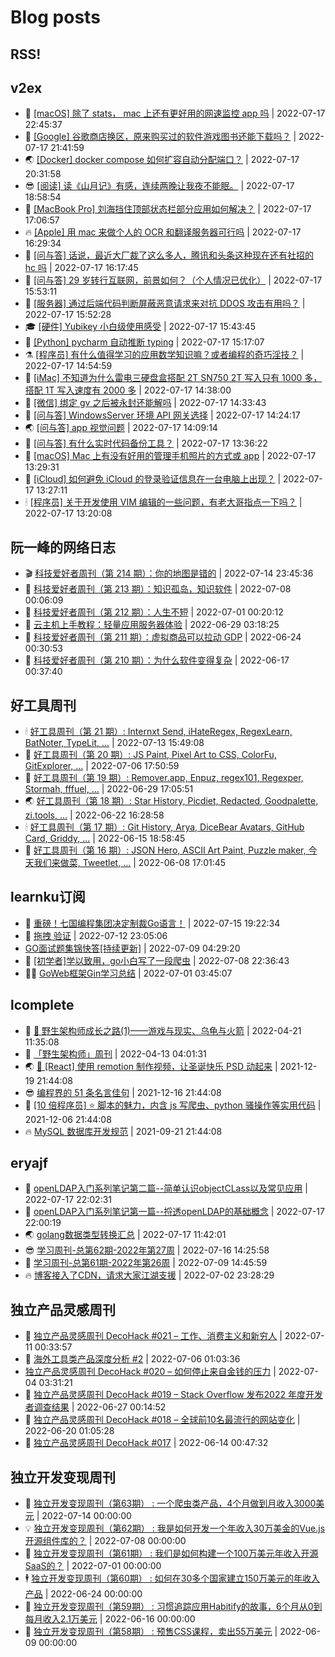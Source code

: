 # Blog posts
## RSS!



## v2ex

<!-- v2ex:START  -->
- 🫶 [[macOS] 除了 stats， mac 上还有更好用的网速监控 app 吗](https://www.v2ex.com/t/866875#reply1) | 2022-07-17 22:45:37 
- 🧰 [[Google] 谷歌商店换区，原来购买过的软件游戏图书还能下载吗？](https://www.v2ex.com/t/866874#reply3) | 2022-07-17 21:41:59 
- 🌏 [[Docker] docker compose 如何扩容自动分配端口？](https://www.v2ex.com/t/866873#reply2) | 2022-07-17 20:31:58 
- 😎 [[阅读] 读《山月记》有感，连续两晚让我夜不能眠。](https://www.v2ex.com/t/866872#reply0) | 2022-07-17 18:58:54 
- 💂 [[MacBook Pro] 刘海挡住顶部状态栏部分应用如何解决？](https://www.v2ex.com/t/866869#reply1) | 2022-07-17 17:06:57 
- 🔥 [[Apple] 用 mac 来做个人的 OCR 和翻译服务器可行吗](https://www.v2ex.com/t/866867#reply5) | 2022-07-17 16:29:34 
- 🦅 [[问与答] 话说，最近大厂裁了这么多人，腾讯和头条这种现在还有社招的 hc 吗](https://www.v2ex.com/t/866866#reply2) | 2022-07-17 16:17:45 
- 🙉 [[问与答] 29 岁转行互联网，前景如何？（个人情况已优化）](https://www.v2ex.com/t/866864#reply3) | 2022-07-17 15:53:11 
- 💫 [[服务器] 通过后端代码判断屏蔽恶意请求来对抗 DDOS 攻击有用吗？](https://www.v2ex.com/t/866863#reply9) | 2022-07-17 15:52:28 
- 🎓 [[硬件] Yubikey 小白级使用感受](https://www.v2ex.com/t/866862#reply3) | 2022-07-17 15:43:45 
- 🗽 [[Python] pycharm 自动推断 typing](https://www.v2ex.com/t/866860#reply10) | 2022-07-17 15:17:07 
- ⚗️ [[程序员] 有什么值得学习的应用数学知识嘛？或者编程的奇巧淫技？](https://www.v2ex.com/t/866859#reply8) | 2022-07-17 14:54:59 
- 🦍 [[iMac] 不知道为什么雷电三硬盘盒搭配 2T SN750 2T 写入只有 1000 多，搭配 1T 写入速度有 2000 多](https://www.v2ex.com/t/866858#reply6) | 2022-07-17 14:38:00 
- 🤩 [[微信] 绑定 gv 之后被永封还能解吗](https://www.v2ex.com/t/866857#reply2) | 2022-07-17 14:33:43 
- 🙉 [[问与答] WindowsServer 环境 API 网关选择](https://www.v2ex.com/t/866855#reply2) | 2022-07-17 14:24:17 
- 🌏 [[问与答] app 视觉问题](https://www.v2ex.com/t/866854#reply0) | 2022-07-17 14:09:14 
- 🐘 [[问与答] 有什么实时代码备份工具？](https://www.v2ex.com/t/866852#reply16) | 2022-07-17 13:36:22 
- 🧰 [[macOS] Mac 上有没有好用的管理手机照片的方式或 app](https://www.v2ex.com/t/866851#reply0) | 2022-07-17 13:29:31 
- 💃 [[iCloud] 如何避免 iCloud 的登录验证信息在一台电脑上出现？](https://www.v2ex.com/t/866850#reply1) | 2022-07-17 13:27:11 
- 🕯 [[程序员] 关于开发使用 VIM 编辑的一些问题，有老大哥指点一下吗？](https://www.v2ex.com/t/866849#reply13) | 2022-07-17 13:20:08 <!-- v2ex:END -->

## 阮一峰的网络日志

<!-- ruanyf:START -->
- 🎬 [科技爱好者周刊（第 214 期）：你的地图是错的](http://www.ruanyifeng.com/blog/2022/07/weekly-issue-214.html) | 2022-07-14 23:45:36 
- 💄 [科技爱好者周刊（第 213 期）：知识孤岛，知识软件](http://www.ruanyifeng.com/blog/2022/07/weekly-issue-213.html) | 2022-07-08 00:06:09 
- 🐎 [科技爱好者周刊（第 212 期）：人生不短](http://www.ruanyifeng.com/blog/2022/07/weekly-issue-212.html) | 2022-07-01 00:20:12 
- 🤔 [云主机上手教程：轻量应用服务器体验](http://www.ruanyifeng.com/blog/2022/06/cloud-server-getting-started-tutorial.html) | 2022-06-29 03:18:25 
- 🧠 [科技爱好者周刊（第 211 期）：虚拟商品可以拉动 GDP](http://www.ruanyifeng.com/blog/2022/06/weekly-issue-211.html) | 2022-06-24 00:30:53 
- 🎃 [科技爱好者周刊（第 210 期）：为什么软件变得复杂](http://www.ruanyifeng.com/blog/2022/06/weekly-issue-210.html) | 2022-06-17 00:37:40 <!-- ruanyf:END -->

## 好工具周刊

<!-- bestxtools:START -->
- 🕯 [好工具周刊（第 21 期）: Internxt Send, iHateRegex, RegexLearn, BatNoter, TypeLit, ...](https://discuss-cn.bestxtools.com/d/58/1) | 2022-07-13 15:49:08 
- 🦩 [好工具周刊（第 20 期）: JS Paint, Pixel Art to CSS, ColorFu, GitExplorer, ...](https://discuss-cn.bestxtools.com/d/57/1) | 2022-07-06 17:50:59 
- 🦄 [好工具周刊（第 19 期）: Remover.app, Enpuz, regex101, Regexper, Stormah, fffuel, ...](https://discuss-cn.bestxtools.com/d/56/1) | 2022-06-29 17:05:51 
- 🌏 [好工具周刊（第 18 期）: Star History, Picdiet, Redacted, Goodpalette, zi.tools, ...](https://discuss-cn.bestxtools.com/d/47/1) | 2022-06-22 16:28:58 
- 🕯 [好工具周刊（第 17 期）: Git History, Arya, DiceBear Avatars, GitHub Card, Griddy, ...](https://discuss-cn.bestxtools.com/d/43/1) | 2022-06-15 18:58:45 
- 📝 [好工具周刊（第 16 期）: JSON Hero, ASCII Art Paint, Puzzle maker, 今天我们来做菜, Tweetlet, ...](https://discuss-cn.bestxtools.com/d/42/1) | 2022-06-08 17:01:45 <!-- bestxtools:END -->


## learnku订阅

<!-- learnku:START -->
- 🦅 [重磅！七国编程集团决定制裁Go语言！](https://learnku.com/articles/69766) | 2022-07-15 19:22:34 
- 🦅 [拖拽 验证](https://learnku.com/articles/69652) | 2022-07-12 23:05:06 
-  [GO面试题集锦快答[持续更新]](https://learnku.com/articles/69250) | 2022-07-09 04:29:20 
- 🌈 [[初学者]学以致用，go小白写了一段爬虫](https://learnku.com/go/t/69522) | 2022-07-08 22:36:43 
- 🧑‍🏫 [GoWeb框架Gin学习总结](https://learnku.com/articles/69259) | 2022-07-01 03:45:07 <!-- learnku:END -->



## lcomplete

<!-- lcomplete:START -->
- 🫶 [🐒 野生架构师成长之路&lpar;1&rpar;——游戏与现实、乌龟与火箭](http://codelc.com/post/growup/s01/) | 2022-04-21 11:35:08 
- 🧰 [「野生架构师」周刊](http://codelc.com/post/essay/%E9%87%8E%E7%94%9F%E6%9E%B6%E6%9E%84%E5%B8%88%E5%91%A8%E5%88%8A%E4%BB%8B%E7%BB%8D/) | 2022-04-13 04:01:31 
- 🌏 [🎄 [React] 使用 remotion 制作视频，让圣诞快乐 PSD 动起来](http://codelc.com/post/dev/js/remotion/) | 2021-12-19 21:44:08 
- 😎 [编程界的 51 条名言佳句](http://codelc.com/post/dev/thinking/quotes/) | 2021-12-16 21:44:08 
- 💂 [[10 倍程序员] ⭐ 脚本的魅力，内含 js 写爬虫、python 骚操作等实用代码](http://codelc.com/post/dev/10x/script/) | 2021-12-06 21:44:08 
- 🔥 [MySQL 数据库开发规范](http://codelc.com/post/dev/db/mysql_standard/) | 2021-09-21 21:44:08 <!-- lcomplete:END -->

## eryajf

<!-- eryajf:START -->
- 🫶 [openLDAP入门系列笔记第二篇--简单认识objectCLass以及常见应用](https://wiki.eryajf.net/pages/ea10fa/) | 2022-07-17 22:02:31 
- 🧰 [openLDAP入门系列笔记第一篇--捋透openLDAP的基础概念](https://wiki.eryajf.net/pages/aa0651/) | 2022-07-17 22:00:19 
- 🌏 [golang数据类型转换汇总](https://wiki.eryajf.net/pages/33a476/) | 2022-07-17 11:42:01 
- 😎 [学习周刊-总第62期-2022年第27周](https://wiki.eryajf.net/pages/4a06ab/) | 2022-07-16 14:25:58 
- 💂 [学习周刊-总第61期-2022年第26周](https://wiki.eryajf.net/pages/703307/) | 2022-07-09 14:45:59 
- 🔥 [博客接入了CDN，请求大家江湖支援](https://wiki.eryajf.net/pages/5f559d/) | 2022-07-02 23:28:29 <!-- eryajf:END -->



## 独立产品灵感周刊

<!-- DecoHack:START -->
- 🦣 [独立产品灵感周刊 DecoHack #021 – 工作、消费主义和新穷人](https://www.decohack.com/Post/753) | 2022-07-11 00:33:57 
- 🤡 [海外工具类产品深度分析 #2](https://www.decohack.com/Post/746) | 2022-07-06 01:03:36 
-  [独立产品灵感周刊 DecoHack #020 – 如何停止来自金钱的压力](https://www.decohack.com/Post/728) | 2022-07-04 03:31:21 
- 🐲 [独立产品灵感周刊 DecoHack #019 – Stack Overflow 发布2022 年度开发者调查结果](https://www.decohack.com/Post/699) | 2022-06-27 00:14:52 
- 🦅 [独立产品灵感周刊 DecoHack #018 – 全球前10名最流行的网站变化](https://www.decohack.com/Post/680) | 2022-06-20 01:05:28 
- 🧰 [独立产品灵感周刊 DecoHack #017](https://www.decohack.com/Post/663) | 2022-06-14 00:47:32 <!-- DecoHack:END -->

## 独立开发变现周刊

<!-- easyindie:START -->
- 💂 [独立开发变现周刊（第63期） : 一个爬虫类产品，4个月做到月收入3000美元](https://www.ezindie.com/weekly/issue-63) | 2022-07-14 00:00:00 
- 💡 [独立开发变现周刊（第62期） : 我是如何开发一个年收入30万美金的Vue.js开源组件库的？](https://www.ezindie.com/weekly/issue-62) | 2022-07-08 00:00:00 
- 🌋 [独立开发变现周刊（第61期） : 我们是如何构建一个100万美元年收入开源SaaS的？](https://www.ezindie.com/weekly/issue-61) | 2022-07-01 00:00:00 
- 🕴 [独立开发变现周刊（第60期） : 如何在30多个国家建立150万美元的年收入产品](https://www.ezindie.com/weekly/issue-60) | 2022-06-24 00:00:00 
- 🎊 [独立开发变现周刊（第59期） : 习惯追踪应用Habitify的故事，6个月从0到每月收入2.1万美元](https://www.ezindie.com/weekly/issue-59) | 2022-06-16 00:00:00 
- 🤔 [独立开发变现周刊（第58期） : 预售CSS课程，卖出55万美元](https://www.ezindie.com/weekly/issue-58) | 2022-06-09 00:00:00 <!-- easyindie:END -->



